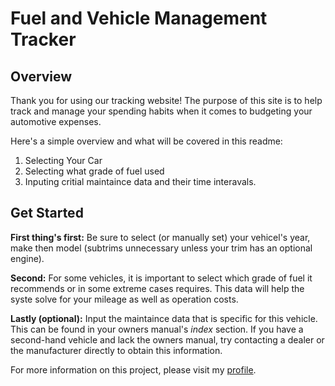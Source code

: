# Fuel and Vehicle Management Tracker

## Overview

Thank you for using our tracking website! The purpose of this site is to help track and manage your spending habits when it comes to budgeting your automotive expenses.

Here's a simple overview and what will be covered in this readme:

1. Selecting Your Car
2. Selecting what grade of fuel used
3. Inputing critial maintaince data and their time interavals.

## Get Started

**First thing's first:** Be sure to select (or manually set) your vehicel's year, make then model (subtrims unnecessary unless your trim has an optional engine).

**Second:** For some vehicles, it is important to select which grade of fuel it recommends or in some extreme cases requires. This data will help the syste solve for your mileage as well as operation costs.

**Lastly (optional):** Input the maintaince data that is specific for this vehicle. This can be found in your owners manual's *index* section. If you have a second-hand vehicle and lack the owners manual, try contacting a dealer or the manufacturer directly to obtain this information.

For more information on this project, please visit my [profile](https://github.com/Evan-LeNoir).
